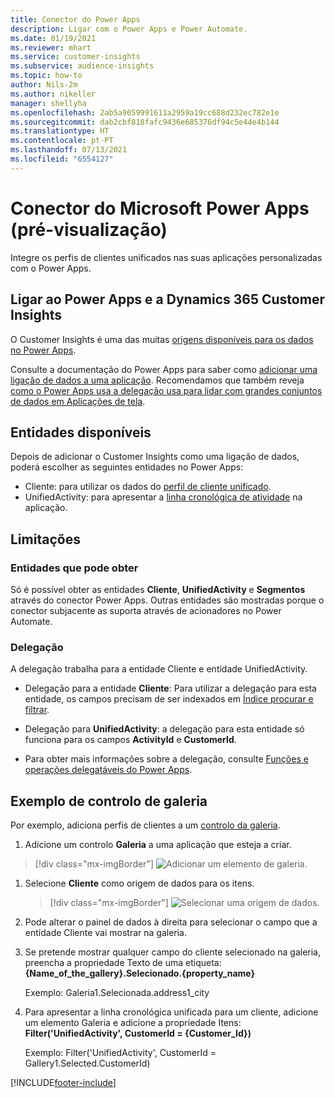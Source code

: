 ```yaml
---
title: Conector do Power Apps
description: Ligar com o Power Apps e Power Automate.
ms.date: 01/19/2021
ms.reviewer: mhart
ms.service: customer-insights
ms.subservice: audience-insights
ms.topic: how-to
author: Nils-2m
ms.author: nikeller
manager: shellyha
ms.openlocfilehash: 2ab5a9059991611a2959a19cc688d232ec782e1e
ms.sourcegitcommit: dab2cbf818fafc9436e685376df94c5e44e4b144
ms.translationtype: HT
ms.contentlocale: pt-PT
ms.lasthandoff: 07/13/2021
ms.locfileid: "6554127"
---
```

# <a name="microsoft-power-apps-connector-preview"></a>Conector do Microsoft Power Apps (pré-visualização)

Integre os perfis de clientes unificados nas suas aplicações personalizadas com o Power Apps.

## <a name="connect-power-apps-and-dynamics-365-customer-insights"></a>Ligar ao Power Apps e a Dynamics 365 Customer Insights

O Customer Insights é uma das muitas [origens disponíveis para os dados no Power Apps](/powerapps/maker/canvas-apps/working-with-data-sources).

Consulte a documentação do Power Apps para saber como [adicionar uma ligação de dados a uma aplicação](/powerapps/maker/canvas-apps/add-data-connection). Recomendamos que também reveja [como o Power Apps usa a delegação usa para lidar com grandes conjuntos de dados em Aplicações de tela](/powerapps/maker/canvas-apps/delegation-overview).

## <a name="available-entities"></a>Entidades disponíveis

Depois de adicionar o Customer Insights como uma ligação de dados, poderá escolher as seguintes entidades no Power Apps:

- Cliente: para utilizar os dados do [perfil de cliente unificado](customer-profiles.md).
- UnifiedActivity: para apresentar a [linha cronológica de atividade](activities.md) na aplicação.

## <a name="limitations"></a>Limitações

### <a name="retrievable-entities"></a>Entidades que pode obter

Só é possível obter as entidades **Cliente**, **UnifiedActivity** e **Segmentos** através do conector Power Apps. Outras entidades são mostradas porque o conector subjacente as suporta através de acionadores no Power Automate.  

### <a name="delegation"></a>Delegação

A delegação trabalha para a entidade Cliente e entidade UnifiedActivity. 

- Delegação para a entidade **Cliente**: Para utilizar a delegação para esta entidade, os campos precisam de ser indexados em [Índice procurar e filtrar](search-filter-index.md).  

- Delegação para **UnifiedActivity**: a delegação para esta entidade só funciona para os campos **ActivityId** e **CustomerId**.  

- Para obter mais informações sobre a delegação, consulte [Funções e operações delegatáveis do Power Apps](/connectors/commondataservice/#power-apps-delegable-functions-and-operations-for-the-cds-for-apps). 

## <a name="example-gallery-control"></a>Exemplo de controlo de galeria

Por exemplo, adiciona perfis de clientes a um [controlo da galeria](/powerapps/maker/canvas-apps/add-gallery).

1. Adicione um controlo **Galeria** a uma aplicação que esteja a criar.

> [!div class="mx-imgBorder"]
> ![Adicionar um elemento de galeria.](media/connector-powerapps9.png "Adicionar um elemento de galeria")

1. Selecione **Cliente** como origem de dados para os itens.

    > [!div class="mx-imgBorder"]
    > ![Selecionar uma origem de dados.](media/choose-datasource-powerapps.png "Selecionar uma origem de dados")

1. Pode alterar o painel de dados à direita para selecionar o campo que a entidade Cliente vai mostrar na galeria.

1. Se pretende mostrar qualquer campo do cliente selecionado na galeria, preencha a propriedade Texto de uma etiqueta:  **{Name_of_the_gallery}.Selecionado.{property_name}**

    Exemplo: Galeria1.Selecionada.address1_city

1. Para apresentar a linha cronológica unificada para um cliente, adicione um elemento Galeria e adicione a propriedade Itens: **Filter('UnifiedActivity', CustomerId = {Customer_Id})**

    Exemplo: Filter('UnifiedActivity', CustomerId = Gallery1.Selected.CustomerId)


[!INCLUDE[footer-include](../includes/footer-banner.md)]